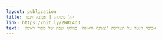 ```yaml
---
layout: publication
title: קול משלהן | אביבה וינטר
link: https://bit.ly/2WRI4d3
text:  אביבה וינטר על תערוכת 'צאינה וראינה' במוסף שבת של מקור ראשון  
---
```

